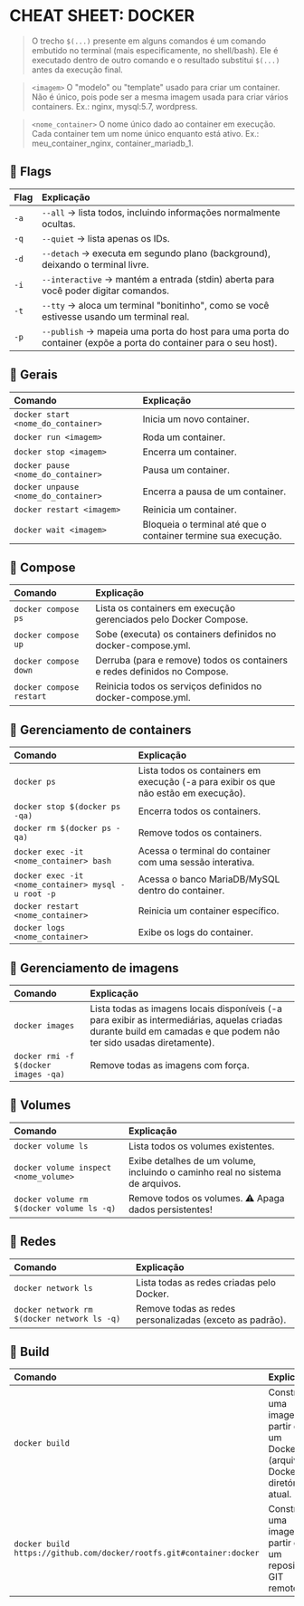 # CHEAT SHEET: DOCKER

> O trecho `$(...)` presente em alguns comandos é um comando embutido no terminal (mais especificamente, no shell/bash). Ele é executado dentro de outro comando e o resultado substitui `$(...)` antes da execução final.

> `<imagem>` O "modelo" ou "template" usado para criar um container. Não é único, pois pode ser a mesma imagem usada para criar vários containers. Ex.: nginx, mysql:5.7, wordpress.

> `<nome_container>` O nome único dado ao container em execução. Cada container tem um nome único enquanto está ativo. Ex.: meu_container_nginx, container_mariadb_1.

## 🔹 Flags

| Flag | Explicação |
| :--- | :--------- |
| `-a` | `--all` → lista todos, incluindo informações normalmente ocultas. |
| `-q` | `--quiet` → lista apenas os IDs. |
| `-d` | `--detach` → executa em segundo plano (background), deixando o terminal livre. |
| `-i` | `--interactive` → mantém a entrada (stdin) aberta para você poder digitar comandos. |
| `-t` | `--tty` → aloca um terminal "bonitinho", como se você estivesse usando um terminal real. |
| `-p` | `--publish` → mapeia uma porta do host para uma porta do container (expõe a porta do container para o seu host). |

## 🔹 Gerais

| Comando | Explicação |
| :------ | :--------- |
| `docker start <nome_do_container>` | Inicia um novo container. |
| `docker run <imagem>` | Roda um container. |
| `docker stop <imagem>` | Encerra um container. |
| `docker pause <nome_do_container>` | Pausa um container. |
| `docker unpause <nome_do_container>` | Encerra a pausa de um container. |
| `docker restart <imagem>` | Reinicia um container. |
| `docker wait <imagem>` | Bloqueia o terminal até que o container termine sua execução. |

## 🔹 Compose

| Comando | Explicação |
| :------ | :--------- |
| `docker compose ps` | Lista os containers em execução gerenciados pelo Docker Compose. |
| `docker compose up` | Sobe (executa) os containers definidos no docker-compose.yml. |
| `docker compose down` | Derruba (para e remove) todos os containers e redes definidos no Compose. |
| `docker compose restart` | Reinicia todos os serviços definidos no docker-compose.yml. |

## 🔹 Gerenciamento de containers

| Comando | Explicação |
| :------ | :--------- |
| `docker ps` | Lista todos os containers em execução (-a para exibir os que não estão em execução). |
| `docker stop $(docker ps -qa)` | Encerra todos os containers. |
| `docker rm $(docker ps -qa)` | Remove todos os containers. |
| `docker exec -it <nome_container> bash` | Acessa o terminal do container com uma sessão interativa. |
| `docker exec -it <nome_container> mysql -u root -p` | Acessa o banco MariaDB/MySQL dentro do container. |
| `docker restart <nome_container>` | Reinicia um container específico. |
| `docker logs <nome_container>` | Exibe os logs do container. |

## 🔹 Gerenciamento de imagens

| Comando | Explicação |
| :------ | :--------- |
| `docker images` | Lista todas as imagens locais disponíveis (-a para exibir as intermediárias, aquelas criadas durante build em camadas e que podem não ter sido usadas diretamente). |
| `docker rmi -f $(docker images -qa)` | Remove todas as imagens com força. |

## 🔹 Volumes

| Comando | Explicação |
| :------ | :--------- |
| `docker volume ls` | Lista todos os volumes existentes. |
| `docker volume inspect <nome_volume>` | Exibe detalhes de um volume, incluindo o caminho real no sistema de arquivos. |
| `docker volume rm $(docker volume ls -q)` | Remove todos os volumes. ⚠️ Apaga dados persistentes! |

## 🔹 Redes

| Comando | Explicação |
| :------ | :--------- |
| `docker network ls` | Lista todas as redes criadas pelo Docker. |
| `docker network rm $(docker network ls -q)` | Remove todas as redes personalizadas (exceto as padrão). |

## 🔹 Build

| Comando | Explicação |
| :------ | :--------- |
| `docker build` | Constrói uma imagem a partir de um Dockerfile (arquivo Docker) no diretório atual. |
| `docker build https://github.com/docker/rootfs.git#container:docker` | Constrói uma imagem a partir de um repositório GIT remoto. |
